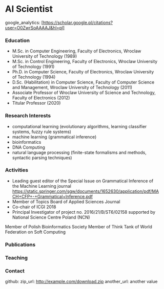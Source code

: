 # AI Scientist
google_analytics: [https://scholar.google.pl/citations?user=O0ZwrSoAAAAJ&hl=pl]

### Education
- M.Sc. in Computer Engineering, Faculty of Electronics, Wroclaw University of Technology (1989)
- M.Sc. in Control Engineering, Faculty of Electronics, Wroclaw University of Technology (1991)
- Ph.D. in Computer Science, Faculty of Electronics, Wroclaw University of Technology (1994)
- D.Sc. (Habilitation) in Computer Science, Faculty of Computer Science and Management, Wroclaw University of Technology (2011)
- Associate Professor of Wroclaw University of Science and Technology, Faculty of Electronics (2012)
- Titular Professor (2020)

### Research Interests
- computational learning (evolutionary algorithms, learning classifier systems, fuzzy rule systems)
- machine learning (grammatical inference)
- bioinformatics
- DNA Computing
- natural language processing (finite-state formalisms and methods, syntactic parsing techniques)

### Activities
- Leading guest editor of the Special Issue on Grammatical Inference of the Machine Learning journal https://static.springer.com/sgw/documents/1652630/application/pdf/MACH+CFP+-+Grammatical+Inference.pdf
- Member of Topics Board of Applied Sciences Journal
- Co-chair of ICGI 2018
- Principal Investigator of project no. 2016/21/B/ST6/02158 supported by National Science Centre Poland (NCN)

Member of Polish Bioinformatics Society
Member of Think Tank of World Federation on Soft Computing
### Publications
### Teaching
### Contact

github:
  zip_url: http://example.com/download.zip
  another_url: another value
